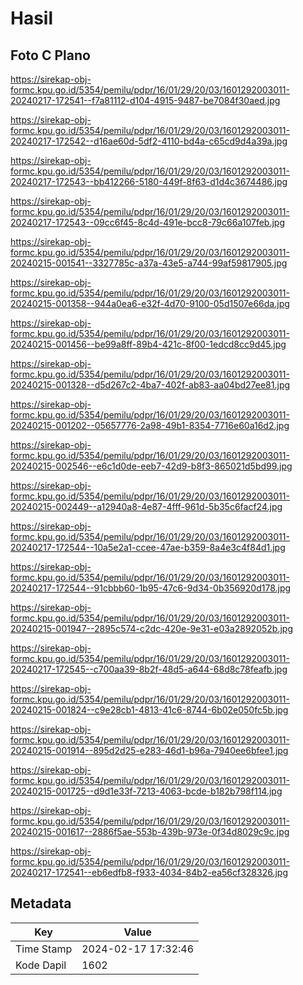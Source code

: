# Hasil

## Foto C Plano

https://sirekap-obj-formc.kpu.go.id/5354/pemilu/pdpr/16/01/29/20/03/1601292003011-20240217-172541--f7a81112-d104-4915-9487-be7084f30aed.jpg

https://sirekap-obj-formc.kpu.go.id/5354/pemilu/pdpr/16/01/29/20/03/1601292003011-20240217-172542--d16ae60d-5df2-4110-bd4a-c65cd9d4a39a.jpg

https://sirekap-obj-formc.kpu.go.id/5354/pemilu/pdpr/16/01/29/20/03/1601292003011-20240217-172543--bb412266-5180-449f-8f63-d1d4c3674486.jpg

https://sirekap-obj-formc.kpu.go.id/5354/pemilu/pdpr/16/01/29/20/03/1601292003011-20240217-172543--09cc6f45-8c4d-491e-bcc8-79c66a107feb.jpg

https://sirekap-obj-formc.kpu.go.id/5354/pemilu/pdpr/16/01/29/20/03/1601292003011-20240215-001541--3327785c-a37a-43e5-a744-99af59817905.jpg

https://sirekap-obj-formc.kpu.go.id/5354/pemilu/pdpr/16/01/29/20/03/1601292003011-20240215-001358--944a0ea6-e32f-4d70-9100-05d1507e66da.jpg

https://sirekap-obj-formc.kpu.go.id/5354/pemilu/pdpr/16/01/29/20/03/1601292003011-20240215-001456--be99a8ff-89b4-421c-8f00-1edcd8cc9d45.jpg

https://sirekap-obj-formc.kpu.go.id/5354/pemilu/pdpr/16/01/29/20/03/1601292003011-20240215-001328--d5d267c2-4ba7-402f-ab83-aa04bd27ee81.jpg

https://sirekap-obj-formc.kpu.go.id/5354/pemilu/pdpr/16/01/29/20/03/1601292003011-20240215-001202--05657776-2a98-49b1-8354-7716e60a16d2.jpg

https://sirekap-obj-formc.kpu.go.id/5354/pemilu/pdpr/16/01/29/20/03/1601292003011-20240215-002546--e6c1d0de-eeb7-42d9-b8f3-865021d5bd99.jpg

https://sirekap-obj-formc.kpu.go.id/5354/pemilu/pdpr/16/01/29/20/03/1601292003011-20240215-002449--a12940a8-4e87-4fff-961d-5b35c6facf24.jpg

https://sirekap-obj-formc.kpu.go.id/5354/pemilu/pdpr/16/01/29/20/03/1601292003011-20240217-172544--10a5e2a1-ccee-47ae-b359-8a4e3c4f84d1.jpg

https://sirekap-obj-formc.kpu.go.id/5354/pemilu/pdpr/16/01/29/20/03/1601292003011-20240217-172544--91cbbb60-1b95-47c6-9d34-0b356920d178.jpg

https://sirekap-obj-formc.kpu.go.id/5354/pemilu/pdpr/16/01/29/20/03/1601292003011-20240215-001947--2895c574-c2dc-420e-9e31-e03a2892052b.jpg

https://sirekap-obj-formc.kpu.go.id/5354/pemilu/pdpr/16/01/29/20/03/1601292003011-20240217-172545--c700aa39-8b2f-48d5-a644-68d8c78feafb.jpg

https://sirekap-obj-formc.kpu.go.id/5354/pemilu/pdpr/16/01/29/20/03/1601292003011-20240215-001824--c9e28cb1-4813-41c6-8744-6b02e050fc5b.jpg

https://sirekap-obj-formc.kpu.go.id/5354/pemilu/pdpr/16/01/29/20/03/1601292003011-20240215-001914--895d2d25-e283-46d1-b96a-7940ee6bfee1.jpg

https://sirekap-obj-formc.kpu.go.id/5354/pemilu/pdpr/16/01/29/20/03/1601292003011-20240215-001725--d9d1e33f-7213-4063-bcde-b182b798f114.jpg

https://sirekap-obj-formc.kpu.go.id/5354/pemilu/pdpr/16/01/29/20/03/1601292003011-20240215-001617--2886f5ae-553b-439b-973e-0f34d8029c9c.jpg

https://sirekap-obj-formc.kpu.go.id/5354/pemilu/pdpr/16/01/29/20/03/1601292003011-20240217-172541--eb6edfb8-f933-4034-84b2-ea56cf328326.jpg


## Metadata

| Key        | Value               |
| ---------- | ------------------- |
| Time Stamp | 2024-02-17 17:32:46 |
| Kode Dapil | 1602                |



